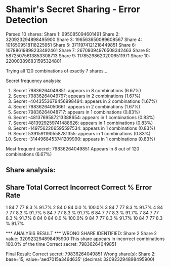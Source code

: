 Shamir's Secret Sharing - Error Detection
==================================================
Parsed 10 shares:
Share 1: 995085094601491
Share 2: 320923294898495900
Share 3: 196563650089608567
Share 4: 1016509518118225951
Share 5: 3711974121218449851
Share 6: 10788619898233492461
Share 7: 26709394976508342463
Share 8: 58725075613853308713
Share 9: 117852986202006511971
Share 10: 220003896831595324801

Trying all 120 combinations of exactly 7 shares...

Secret frequency analysis:
  1. Secret 79836264049851: appears in 8 combinations (6.67%)
  2. Secret 79836264049797: appears in 2 combinations (1.67%)
  3. Secret -4043553679456998494: appears in 2 combinations (1.67%)
  4. Secret 79836264050661: appears in 2 combinations (1.67%)
  5. Secret 79836264048717: appears in 1 combinations (0.83%)
  6. Secret -4813769587213388654: appears in 1 combinations (0.83%)
  7. Secret 4813929259741488626: appears in 1 combinations (0.83%)
  8. Secret -1497562206595597534: appears in 1 combinations (0.83%)
  9. Secret 5391591190558781355: appears in 1 combinations (0.83%)
  10. Secret -3144968453741209990: appears in 1 combinations (0.83%)

Most frequent secret: 79836264049851
Appears in 8 out of 120 combinations (6.67%)

Share analysis:
--------------------------------------------------------------------------------
Share  Total  Correct  Incorrect  Correct %  Error Rate
--------------------------------------------------------------------------------
1      84     7        77         8.3      % 91.7%
2      84     0        84         0.0      % 100.0%
3      84     7        77         8.3      % 91.7%
4      84     7        77         8.3      % 91.7%
5      84     7        77         8.3      % 91.7%
6      84     7        77         8.3      % 91.7%
7      84     7        77         8.3      % 91.7%
8      84     0        84         0.0      % 100.0%
9      84     7        77         8.3      % 91.7%
10     84     7        77         8.3      % 91.7%

*** ANALYSIS RESULT ***
WRONG SHARE IDENTIFIED: Share 2
Share 2 value: 320923294898495900
This share appears in incorrect combinations 100.0% of the time
Correct secret: 79836264049851

Final Result:
Correct secret: 79836264049851
Wrong share(s):
  Share 2: base=15, value='aed7015a346d635' (decimal: 320923294898495900)